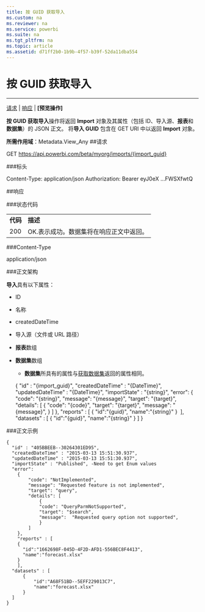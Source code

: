 ```yaml
---
title: 按 GUID 获取导入
ms.custom: na
ms.reviewer: na
ms.service: powerbi
ms.suite: na
ms.tgt_pltfrm: na
ms.topic: article
ms.assetid: d71ff2b0-1b9b-4f57-b39f-52da11dba554
---
```

# 按 GUID 获取导入
---

[请求](#request) | [响应](#response) | **[预览操作]**
<a name="top"/>

**按 GUID 获取导入**操作将返回 **Import** 对象及其属性（包括 ID、导入源、**报表**和**数据集**）的 JSON 正文。
将**导入 GUID** 包含在 GET URI 中以返回 **Import** 对象。

**所需作用域**：Metadata.View_Any
<a name="request"/>
##请求

GET https://api.powerbi.com/beta/myorg/imports/{import_guid}

###标头

Content-Type: application/json
Authorization: Bearer eyJ0eX ...FWSXfwtQ 
<a name="response"/>

##响应

###状态代码

<table>
  <tr>
    <td>
      <b>代码</b>
    </td>
    <td>
      <b>描述</b>
    </td>
  </tr>
  <tr>
    <td>200</td>
    <td>OK.表示成功。数据集将在响应正文中返回。</td>
  </tr>
</table>

###Content-Type

application/json

###正文架构

**导入**具有以下属性：

- ID
- 名称
- createdDateTime
- 导入源（文件或 URL 路径）
- **报表**数组

- **数据集**数组
    - **数据集**所具有的属性与[获取数据集](Get-Datasets.md)返回的属性相同。
    
    {
     "id" : "{import_guid}",
     "createdDateTime" : "{DateTime}",
     "updatedDateTime" : "{DateTime}",
     "importState" : "{string}",
     "error":
       {
           "code": "{string}",
           "message": "{message}",
           "target": "{target}",
           "details": [
               {
               "code": "{code}",
               "target": "{target}",
               "message":  "{message}",
               }
           ]
       },
       "reports" : [
       {
         "id":"{guid}",
         "name":"{string}"
       } 
       ],       
       "datasets" : [
         {
             "id":"{guid}",
             "name":"{string}"
         } 
       ]
     }

###正文示例

    {
      "id" : "405BBEEB--30264301ED95",
      "createdDateTime" : "2015-03-13 15:51:30.937",
      "updatedDateTime" : "2015-03-13 15:51:30.937",
      "importState" : "Published", -Need to get Enum values
      "error":
        {
            "code": "NotImplemented",
            "message": "Requested feature is not implemented",
            "target": "query",
            "details": [
                {
                "code": "QueryParmNotSupported",
                "target": "$search",
                "message":  "Requested query option not supported",
                }
            ]
        },
        "reports" : [
        {
          "id":"1662698F-045D-4F2D-AFD1-556BEC8F4413",
          "name":"forecast.xlsx"
        }  
        ],        
      "datasets" : [
          {
              "id":"A68F51BD--5EFF229013C7",
              "name":"forecast.xlsx"
          }  
      ]
    }


